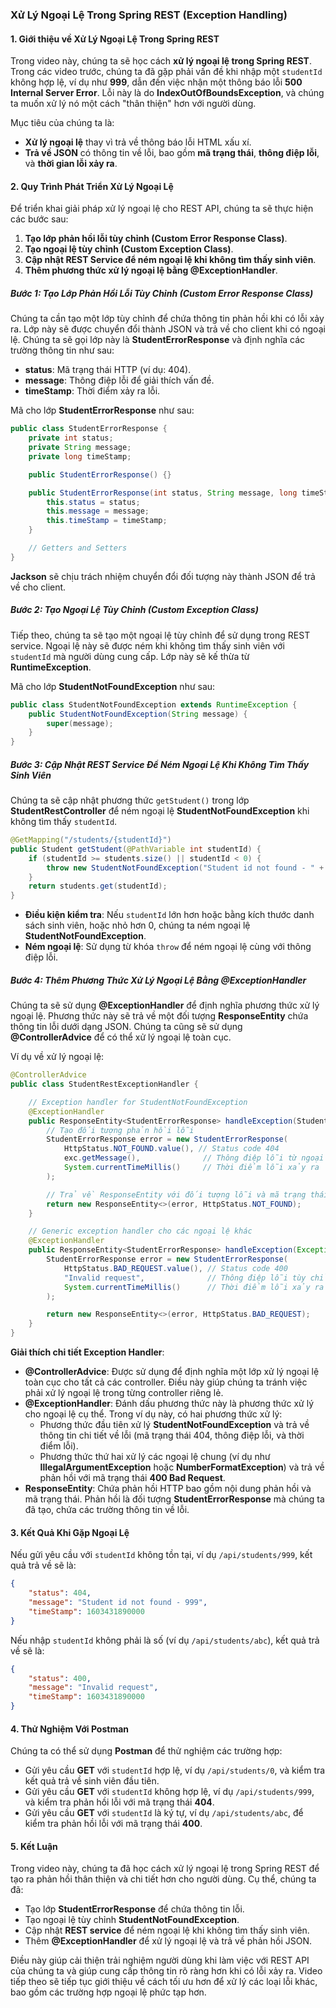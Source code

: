 ### Xử Lý Ngoại Lệ Trong Spring REST (Exception Handling)

#### 1. **Giới thiệu về Xử Lý Ngoại Lệ Trong Spring REST**
Trong video này, chúng ta sẽ học cách **xử lý ngoại lệ trong Spring REST**. Trong các video trước, chúng ta đã gặp phải vấn đề khi nhập một `studentId` không hợp lệ, ví dụ như **999**, dẫn đến việc nhận một thông báo lỗi **500 Internal Server Error**. Lỗi này là do **IndexOutOfBoundsException**, và chúng ta muốn xử lý nó một cách "thân thiện" hơn với người dùng.

Mục tiêu của chúng ta là:
- **Xử lý ngoại lệ** thay vì trả về thông báo lỗi HTML xấu xí.
- **Trả về JSON** có thông tin về lỗi, bao gồm **mã trạng thái**, **thông điệp lỗi**, và **thời gian lỗi xảy ra**.

#### 2. **Quy Trình Phát Triển Xử Lý Ngoại Lệ**
Để triển khai giải pháp xử lý ngoại lệ cho REST API, chúng ta sẽ thực hiện các bước sau:

1. **Tạo lớp phản hồi lỗi tùy chỉnh (Custom Error Response Class)**.
2. **Tạo ngoại lệ tùy chỉnh (Custom Exception Class)**.
3. **Cập nhật REST Service để ném ngoại lệ khi không tìm thấy sinh viên**.
4. **Thêm phương thức xử lý ngoại lệ bằng @ExceptionHandler**.

##### **Bước 1: Tạo Lớp Phản Hồi Lỗi Tùy Chỉnh (Custom Error Response Class)**
Chúng ta cần tạo một lớp tùy chỉnh để chứa thông tin phản hồi khi có lỗi xảy ra. Lớp này sẽ được chuyển đổi thành JSON và trả về cho client khi có ngoại lệ. Chúng ta sẽ gọi lớp này là **StudentErrorResponse** và định nghĩa các trường thông tin như sau:
- **status**: Mã trạng thái HTTP (ví dụ: 404).
- **message**: Thông điệp lỗi để giải thích vấn đề.
- **timeStamp**: Thời điểm xảy ra lỗi.

Mã cho lớp **StudentErrorResponse** như sau:

```java
public class StudentErrorResponse {
    private int status;
    private String message;
    private long timeStamp;

    public StudentErrorResponse() {}

    public StudentErrorResponse(int status, String message, long timeStamp) {
        this.status = status;
        this.message = message;
        this.timeStamp = timeStamp;
    }

    // Getters and Setters
}
```

**Jackson** sẽ chịu trách nhiệm chuyển đổi đối tượng này thành JSON để trả về cho client.

##### **Bước 2: Tạo Ngoại Lệ Tùy Chỉnh (Custom Exception Class)**
Tiếp theo, chúng ta sẽ tạo một ngoại lệ tùy chỉnh để sử dụng trong REST service. Ngoại lệ này sẽ được ném khi không tìm thấy sinh viên với `studentId` mà người dùng cung cấp. Lớp này sẽ kế thừa từ **RuntimeException**.

Mã cho lớp **StudentNotFoundException** như sau:

```java
public class StudentNotFoundException extends RuntimeException {
    public StudentNotFoundException(String message) {
        super(message);
    }
}
```

##### **Bước 3: Cập Nhật REST Service Để Ném Ngoại Lệ Khi Không Tìm Thấy Sinh Viên**
Chúng ta sẽ cập nhật phương thức `getStudent()` trong lớp **StudentRestController** để ném ngoại lệ **StudentNotFoundException** khi không tìm thấy `studentId`.

```java
@GetMapping("/students/{studentId}")
public Student getStudent(@PathVariable int studentId) {
    if (studentId >= students.size() || studentId < 0) {
        throw new StudentNotFoundException("Student id not found - " + studentId);
    }
    return students.get(studentId);
}
```

- **Điều kiện kiểm tra**: Nếu `studentId` lớn hơn hoặc bằng kích thước danh sách sinh viên, hoặc nhỏ hơn 0, chúng ta ném ngoại lệ **StudentNotFoundException**.
- **Ném ngoại lệ**: Sử dụng từ khóa `throw` để ném ngoại lệ cùng với thông điệp lỗi.

##### **Bước 4: Thêm Phương Thức Xử Lý Ngoại Lệ Bằng @ExceptionHandler**
Chúng ta sẽ sử dụng **@ExceptionHandler** để định nghĩa phương thức xử lý ngoại lệ. Phương thức này sẽ trả về một đối tượng **ResponseEntity** chứa thông tin lỗi dưới dạng JSON. Chúng ta cũng sẽ sử dụng **@ControllerAdvice** để có thể xử lý ngoại lệ toàn cục.

Ví dụ về xử lý ngoại lệ:

```java
@ControllerAdvice
public class StudentRestExceptionHandler {

    // Exception handler for StudentNotFoundException
    @ExceptionHandler
    public ResponseEntity<StudentErrorResponse> handleException(StudentNotFoundException exc) {
        // Tạo đối tượng phản hồi lỗi
        StudentErrorResponse error = new StudentErrorResponse(
            HttpStatus.NOT_FOUND.value(), // Status code 404
            exc.getMessage(),              // Thông điệp lỗi từ ngoại lệ
            System.currentTimeMillis()     // Thời điểm lỗi xảy ra
        );

        // Trả về ResponseEntity với đối tượng lỗi và mã trạng thái 404
        return new ResponseEntity<>(error, HttpStatus.NOT_FOUND);
    }

    // Generic exception handler cho các ngoại lệ khác
    @ExceptionHandler
    public ResponseEntity<StudentErrorResponse> handleException(Exception exc) {
        StudentErrorResponse error = new StudentErrorResponse(
            HttpStatus.BAD_REQUEST.value(), // Status code 400
            "Invalid request",              // Thông điệp lỗi tùy chỉnh
            System.currentTimeMillis()      // Thời điểm lỗi xảy ra
        );

        return new ResponseEntity<>(error, HttpStatus.BAD_REQUEST);
    }
}
```

**Giải thích chi tiết Exception Handler**:
- **@ControllerAdvice**: Được sử dụng để định nghĩa một lớp xử lý ngoại lệ toàn cục cho tất cả các controller. Điều này giúp chúng ta tránh việc phải xử lý ngoại lệ trong từng controller riêng lẻ.
- **@ExceptionHandler**: Đánh dấu phương thức này là phương thức xử lý cho ngoại lệ cụ thể. Trong ví dụ này, có hai phương thức xử lý:
  - Phương thức đầu tiên xử lý **StudentNotFoundException** và trả về thông tin chi tiết về lỗi (mã trạng thái 404, thông điệp lỗi, và thời điểm lỗi).
  - Phương thức thứ hai xử lý các ngoại lệ chung (ví dụ như **IllegalArgumentException** hoặc **NumberFormatException**) và trả về phản hồi với mã trạng thái **400 Bad Request**.
- **ResponseEntity<StudentErrorResponse>**: Chứa phản hồi HTTP bao gồm nội dung phản hồi và mã trạng thái. Phản hồi là đối tượng **StudentErrorResponse** mà chúng ta đã tạo, chứa các trường thông tin về lỗi.

#### 3. **Kết Quả Khi Gặp Ngoại Lệ**
Nếu gửi yêu cầu với `studentId` không tồn tại, ví dụ `/api/students/999`, kết quả trả về sẽ là:

```json
{
    "status": 404,
    "message": "Student id not found - 999",
    "timeStamp": 1603431890000
}
```

Nếu nhập `studentId` không phải là số (ví dụ `/api/students/abc`), kết quả trả về sẽ là:

```json
{
    "status": 400,
    "message": "Invalid request",
    "timeStamp": 1603431890000
}
```

#### 4. **Thử Nghiệm Với Postman**
Chúng ta có thể sử dụng **Postman** để thử nghiệm các trường hợp:
- Gửi yêu cầu **GET** với `studentId` hợp lệ, ví dụ `/api/students/0`, và kiểm tra kết quả trả về sinh viên đầu tiên.
- Gửi yêu cầu **GET** với `studentId` không hợp lệ, ví dụ `/api/students/999`, và kiểm tra phản hồi lỗi với mã trạng thái **404**.
- Gửi yêu cầu **GET** với `studentId` là ký tự, ví dụ `/api/students/abc`, để kiểm tra phản hồi lỗi với mã trạng thái **400**.

#### 5. **Kết Luận**
Trong video này, chúng ta đã học cách xử lý ngoại lệ trong Spring REST để tạo ra phản hồi thân thiện và chi tiết hơn cho người dùng. Cụ thể, chúng ta đã:
- Tạo lớp **StudentErrorResponse** để chứa thông tin lỗi.
- Tạo ngoại lệ tùy chỉnh **StudentNotFoundException**.
- Cập nhật **REST service** để ném ngoại lệ khi không tìm thấy sinh viên.
- Thêm **@ExceptionHandler** để xử lý ngoại lệ và trả về phản hồi JSON.

Điều này giúp cải thiện trải nghiệm người dùng khi làm việc với REST API của chúng ta và giúp cung cấp thông tin rõ ràng hơn khi có lỗi xảy ra. Video tiếp theo sẽ tiếp tục giới thiệu về cách tối ưu hơn để xử lý các loại lỗi khác, bao gồm các trường hợp ngoại lệ phức tạp hơn.
